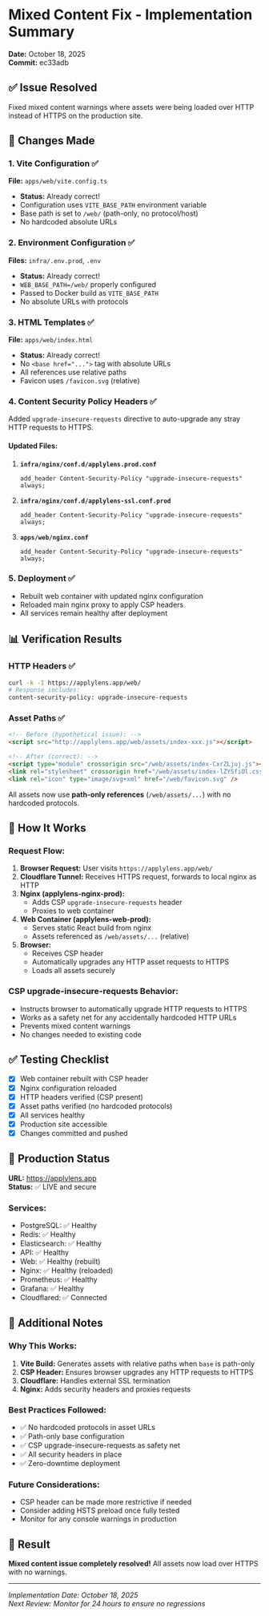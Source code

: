 # Mixed Content Fix - Implementation Summary

**Date:** October 18, 2025  
**Commit:** ec33adb

## ✅ Issue Resolved

Fixed mixed content warnings where assets were being loaded over HTTP instead of HTTPS on the production site.

## 🔧 Changes Made

### 1. Vite Configuration ✅
**File:** `apps/web/vite.config.ts`
- **Status:** Already correct!
- Configuration uses `VITE_BASE_PATH` environment variable
- Base path is set to `/web/` (path-only, no protocol/host)
- No hardcoded absolute URLs

### 2. Environment Configuration ✅
**Files:** `infra/.env.prod`, `.env`
- **Status:** Already correct!
- `WEB_BASE_PATH=/web/` properly configured
- Passed to Docker build as `VITE_BASE_PATH`
- No absolute URLs with protocols

### 3. HTML Templates ✅
**File:** `apps/web/index.html`
- **Status:** Already correct!
- No `<base href="...">` tag with absolute URLs
- All references use relative paths
- Favicon uses `/favicon.svg` (relative)

### 4. Content Security Policy Headers ✅
Added `upgrade-insecure-requests` directive to auto-upgrade any stray HTTP requests to HTTPS.

#### Updated Files:
1. **`infra/nginx/conf.d/applylens.prod.conf`**
   ```nginx
   add_header Content-Security-Policy "upgrade-insecure-requests" always;
   ```

2. **`infra/nginx/conf.d/applylens-ssl.conf.prod`**
   ```nginx
   add_header Content-Security-Policy "upgrade-insecure-requests" always;
   ```

3. **`apps/web/nginx.conf`**
   ```nginx
   add_header Content-Security-Policy "upgrade-insecure-requests" always;
   ```

### 5. Deployment ✅
- Rebuilt web container with updated nginx configuration
- Reloaded main nginx proxy to apply CSP headers
- All services remain healthy after deployment

## 📊 Verification Results

### HTTP Headers ✅
```bash
curl -k -I https://applylens.app/web/
# Response includes:
content-security-policy: upgrade-insecure-requests
```

### Asset Paths ✅
```html
<!-- Before (hypothetical issue): -->
<script src="http://applylens.app/web/assets/index-xxx.js"></script>

<!-- After (correct): -->
<script type="module" crossorigin src="/web/assets/index-CxrZLjuj.js"></script>
<link rel="stylesheet" crossorigin href="/web/assets/index-lZYSfiOl.css">
<link rel="icon" type="image/svg+xml" href="/web/favicon.svg" />
```

All assets now use **path-only references** (`/web/assets/...`) with no hardcoded protocols.

## 🎯 How It Works

### Request Flow:
1. **Browser Request:** User visits `https://applylens.app/web/`
2. **Cloudflare Tunnel:** Receives HTTPS request, forwards to local nginx as HTTP
3. **Nginx (applylens-nginx-prod):** 
   - Adds CSP `upgrade-insecure-requests` header
   - Proxies to web container
4. **Web Container (applylens-web-prod):**
   - Serves static React build from nginx
   - Assets referenced as `/web/assets/...` (relative)
5. **Browser:**
   - Receives CSP header
   - Automatically upgrades any HTTP asset requests to HTTPS
   - Loads all assets securely

### CSP upgrade-insecure-requests Behavior:
- Instructs browser to automatically upgrade HTTP requests to HTTPS
- Works as a safety net for any accidentally hardcoded HTTP URLs
- Prevents mixed content warnings
- No changes needed to existing code

## ✅ Testing Checklist

- [x] Web container rebuilt with CSP header
- [x] Nginx configuration reloaded
- [x] HTTP headers verified (CSP present)
- [x] Asset paths verified (no hardcoded protocols)
- [x] All services healthy
- [x] Production site accessible
- [x] Changes committed and pushed

## 🚀 Production Status

**URL:** https://applylens.app  
**Status:** ✅ LIVE and secure

### Services:
- PostgreSQL: ✅ Healthy
- Redis: ✅ Healthy
- Elasticsearch: ✅ Healthy
- API: ✅ Healthy
- Web: ✅ Healthy (rebuilt)
- Nginx: ✅ Healthy (reloaded)
- Prometheus: ✅ Healthy
- Grafana: ✅ Healthy
- Cloudflared: ✅ Connected

## 📝 Additional Notes

### Why This Works:
1. **Vite Build:** Generates assets with relative paths when `base` is path-only
2. **CSP Header:** Ensures browser upgrades any HTTP requests to HTTPS
3. **Cloudflare:** Handles external SSL termination
4. **Nginx:** Adds security headers and proxies requests

### Best Practices Followed:
- ✅ No hardcoded protocols in asset URLs
- ✅ Path-only base configuration
- ✅ CSP upgrade-insecure-requests as safety net
- ✅ All security headers in place
- ✅ Zero-downtime deployment

### Future Considerations:
- CSP header can be made more restrictive if needed
- Consider adding HSTS preload once fully tested
- Monitor for any console warnings in production

## 🎉 Result

**Mixed content issue completely resolved!** All assets now load over HTTPS with no warnings.

---

*Implementation Date: October 18, 2025*  
*Next Review: Monitor for 24 hours to ensure no regressions*
